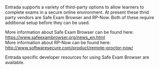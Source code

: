 Entrada supports a variety of third-party options to allow learners to complete exams in a secure online environment.  At present these thrid party vendors are Safe Exam Browser and RP-Now.  Both of these require additional setup before they can be used.

More information about Safe Exam Browser can be found here: https://www.safeexambrowser.org/news_en.html  
More information about RP-Now can be found here: http://www.softwaresecure.com/product/remote-proctor-now/

Entrada specific developer resources for using Safe Exam Browser are available.
